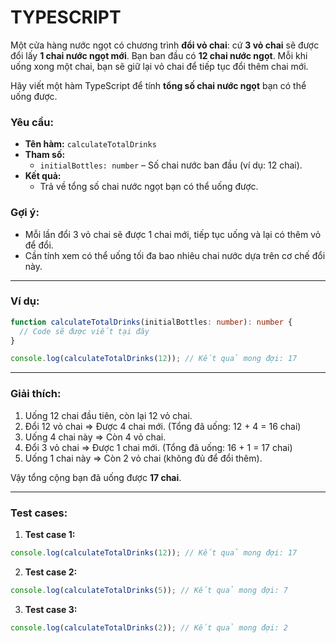 # TYPESCRIPT

Một cửa hàng nước ngọt có chương trình **đổi vỏ chai**: cứ **3 vỏ chai** sẽ được đổi lấy **1 chai nước ngọt mới**. Bạn ban đầu có **12 chai nước ngọt**. Mỗi khi uống xong một chai, bạn sẽ giữ lại vỏ chai để tiếp tục đổi thêm chai mới.

Hãy viết một hàm TypeScript để tính **tổng số chai nước ngọt** bạn có thể uống được.

### Yêu cầu:

- **Tên hàm:** `calculateTotalDrinks`
- **Tham số:**
  - `initialBottles: number` – Số chai nước ban đầu (ví dụ: 12 chai).
- **Kết quả:**
  - Trả về tổng số chai nước ngọt bạn có thể uống được.

### Gợi ý:

- Mỗi lần đổi 3 vỏ chai sẽ được 1 chai mới, tiếp tục uống và lại có thêm vỏ để đổi.
- Cần tính xem có thể uống tối đa bao nhiêu chai nước dựa trên cơ chế đổi này.

---

### Ví dụ:

```typescript
function calculateTotalDrinks(initialBottles: number): number {
  // Code sẽ được viết tại đây
}

console.log(calculateTotalDrinks(12)); // Kết quả mong đợi: 17
```

---

### Giải thích:

1. Uống 12 chai đầu tiên, còn lại 12 vỏ chai.
2. Đổi 12 vỏ chai => Được 4 chai mới. (Tổng đã uống: 12 + 4 = 16 chai)
3. Uống 4 chai này => Còn 4 vỏ chai.
4. Đổi 3 vỏ chai => Được 1 chai mới. (Tổng đã uống: 16 + 1 = 17 chai)
5. Uống 1 chai này => Còn 2 vỏ chai (không đủ để đổi thêm).

Vậy tổng cộng bạn đã uống được **17 chai**.

---

### Test cases:

1. **Test case 1:**

```typescript
console.log(calculateTotalDrinks(12)); // Kết quả mong đợi: 17
```

2. **Test case 2:**

```typescript
console.log(calculateTotalDrinks(5)); // Kết quả mong đợi: 7
```

3. **Test case 3:**

```typescript
console.log(calculateTotalDrinks(2)); // Kết quả mong đợi: 2
```
